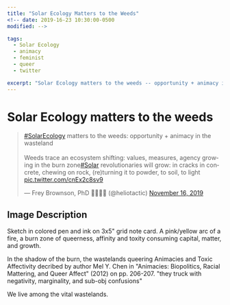 ```yaml
---
title: "Solar Ecology Matters to the Weeds"
<!-- date: 2019-16-23 10:30:00-0500
modified: -->

tags:
  - Solar Ecology
  - animacy
  - feminist
  - queer
  - twitter

excerpt: "Solar Ecology matters to the weeds -- opportunity + animacy in the wasteland. Weeds trace an ecosystem shifting: values, measures, agency growing in the burn zone"
---
```


# Solar Ecology matters to the weeds

<blockquote class="twitter-tweet"><p lang="en" dir="ltr"><a href="https://twitter.com/hashtag/SolarEcology?src=hash&amp;ref_src=twsrc%5Etfw">#SolarEcology</a> matters to the weeds: opportunity + animacy in the wasteland<br><br>Weeds trace an ecosystem shifting: values, measures, agency growing in the burn zone<a href="https://twitter.com/hashtag/Solar?src=hash&amp;ref_src=twsrc%5Etfw">#Solar</a> revolutionaries will grow: in cracks in concrete, chewing on rock, (re)turning it to powder, to soil, to light <a href="https://t.co/cnEx2c8sv9">pic.twitter.com/cnEx2c8sv9</a></p>&mdash; Frey Brownson, PhD 🌻🏳️‍🌈🌞 (@heliotactic) <a href="https://twitter.com/heliotactic/status/1195757749264617472?ref_src=twsrc%5Etfw">November 16, 2019</a></blockquote> <script async src="https://platform.twitter.com/widgets.js" charset="utf-8"></script> 

## Image Description

Sketch in colored pen and ink on 3x5" grid note card. A pink/yellow arc of a fire, a burn zone of queerness, affinity and toxity consuming capital, matter, and growth.

In the shadow of the burn, the wastelands queering Animacies and Toxic Affectivity decribed by author Mel Y. Chen in "Animacies: Biopolitics, Racial Mattering, and Queer Affect" (2012) on pp. 206-207. "they truck with negativity, marginality, and sub-obj confusions"

We live among the vital wastelands.
